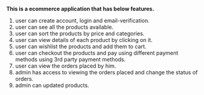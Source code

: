 **This is a ecommerce application that has below features.**

1. user can create account, login and email-verification.
2. user can see all the products available.
3. user can sort the products by price and categories.
4. user can view details of each product by clicking on it.
5. user can wishlist the products and add them to cart.
6. user can checkout the products and pay using different payment methods using 3rd party payment methods.
7. user can view the orders placed by him.
8. admin has access to viewing the orders placed and change the status of orders.
9. admin can updated products.


